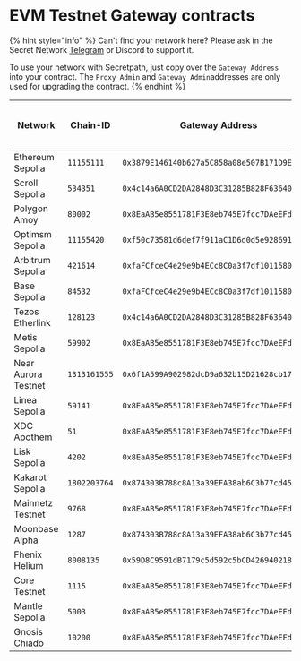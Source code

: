# EVM Testnet Gateway contracts

{% hint style="info" %}
Can't find your network here? Please ask in the Secret Network [Telegram](https://t.me/SCRTCommunity) or Discord to support it.&#x20;



To use your network with Secretpath, just copy over the `Gateway Address` into your contract. The `Proxy Admin` and `Gateway Admin`addresses are only used for upgrading the contract.
{% endhint %}

<table data-full-width="true"><thead><tr><th>Network</th><th>Chain-ID</th><th>Gateway Address</th><th>Proxy Admin (for upgrading)</th><th>Gateway Admin (for upgrades)</th><th>Contract Version</th></tr></thead><tbody><tr><td>Ethereum Sepolia</td><td><code>11155111</code></td><td><code>0x3879E146140b627a5C858a08e507B171D9E43139</code></td><td><code>0x38476c18226C98C821eE1DFc368D49691d44cE68</code></td><td></td><td><code>0.1.0</code></td></tr><tr><td>Scroll Sepolia</td><td><code>534351</code></td><td><code>0x4c14a6A0CD2DA2848D3C31285B828F6364087735</code></td><td><code>0xCbA9277ccf3Ce4e217D983FB141dcDAa0b66bF8f</code></td><td></td><td><code>0.2.0-beta</code></td></tr><tr><td>Polygon Amoy</td><td><code>80002</code></td><td><code>0x8EaAB5e8551781F3E8eb745E7fcc7DAeEFd27b1f</code></td><td><code>0xb352D4449dC7355d4478784027d7AfAe69843085</code></td><td></td><td><code>0.2.0</code></td></tr><tr><td>Optimsm Sepolia</td><td><code>11155420</code></td><td><code>0xf50c73581d6def7f911aC1D6d0d5e928691AAa9E</code></td><td><code>0x0f119D36896631E7202F20E6aC5a66485Fe871Cd</code></td><td></td><td><code>0.1.0</code></td></tr><tr><td>Arbitrum Sepolia</td><td><code>421614</code></td><td><code>0xfaFCfceC4e29e9b4ECc8C0a3f7df1011580EEEf2</code></td><td><code>0xdDC6d94d9f9FBb0524f069882d7C98241040472E</code></td><td></td><td><code>0.1.0</code></td></tr><tr><td>Base Sepolia</td><td><code>84532</code></td><td><code>0xfaFCfceC4e29e9b4ECc8C0a3f7df1011580EEEf2</code></td><td><code>0xdDC6d94d9f9FBb0524f069882d7C98241040472E</code></td><td></td><td><code>0.1.0</code></td></tr><tr><td>Tezos Etherlink </td><td><code>128123</code></td><td><code>0x4c14a6A0CD2DA2848D3C31285B828F6364087735</code></td><td><code>0xCbA9277ccf3Ce4e217D983FB141dcDAa0b66bF8f</code></td><td></td><td><code>0.2.3</code></td></tr><tr><td>Metis Sepolia </td><td><code>59902</code></td><td><code>0x8EaAB5e8551781F3E8eb745E7fcc7DAeEFd27b1f</code></td><td><code>0xb352d4449dc7355d4478784027d7afae69843085</code></td><td></td><td><code>0.2.0</code></td></tr><tr><td>Near Aurora Testnet</td><td><code>1313161555</code></td><td><code>0x6f1A599A902982dcD9a632b15D21628cb17f5Cd2</code></td><td><code>0x2171F60CD80b25b39ACf7648Efc200d115ED6aAE</code></td><td></td><td><code>0.2.0</code></td></tr><tr><td>Linea Sepolia</td><td><code>59141</code></td><td><code>0x8EaAB5e8551781F3E8eb745E7fcc7DAeEFd27b1f</code></td><td><code>0xb352D4449dC7355d4478784027d7AfAe69843085</code></td><td></td><td><code>0.2.0</code></td></tr><tr><td>XDC Apothem</td><td><code>51</code></td><td><code>0x8EaAB5e8551781F3E8eb745E7fcc7DAeEFd27b1f</code></td><td><code>0xb352D4449dC7355d4478784027d7AfAe69843085</code></td><td></td><td><code>0.2.0</code></td></tr><tr><td>Lisk Sepolia</td><td><code>4202</code></td><td><code>0x8EaAB5e8551781F3E8eb745E7fcc7DAeEFd27b1f</code></td><td><code>0xb352D4449dC7355d4478784027d7AfAe69843085</code></td><td></td><td><code>0.2.3</code></td></tr><tr><td>Kakarot Sepolia</td><td><code>1802203764</code></td><td><code>0x874303B788c8A13a39EFA38ab6C3b77cd4578129</code></td><td><code>0xd3C10BA03470fbD905046705824DeB047B8aAB54</code></td><td></td><td><code>0.2.0</code></td></tr><tr><td>Mainnetz Testnet</td><td><code>9768</code></td><td><code>0x8EaAB5e8551781F3E8eb745E7fcc7DAeEFd27b1f</code></td><td><code>0xb352D4449dC7355d4478784027d7AfAe69843085</code></td><td></td><td><code>0.2.3</code></td></tr><tr><td>Moonbase Alpha</td><td><code>1287</code></td><td><code>0x874303B788c8A13a39EFA38ab6C3b77cd4578129</code></td><td><code>0xd3C10BA03470fbD905046705824DeB047B8aAB54</code></td><td></td><td><code>0.2.3</code></td></tr><tr><td>Fhenix Helium</td><td><code>8008135</code></td><td><code>0x59D8C9591dB7179c5d592c5bCD42694021885aFC</code></td><td><code>0x11791a1D6Ade2A398f186Efa6992AdA12F9f87b4</code></td><td></td><td><code>0.2.3</code></td></tr><tr><td>Core Testnet</td><td><code>1115</code></td><td><code>0x8EaAB5e8551781F3E8eb745E7fcc7DAeEFd27b1f</code></td><td><code>0xb352D4449dC7355d4478784027d7AfAe69843085</code></td><td></td><td><code>0.2.3</code></td></tr><tr><td>Mantle Sepolia</td><td><code>5003</code></td><td><code>0x8EaAB5e8551781F3E8eb745E7fcc7DAeEFd27b1f</code></td><td><code>0xb352D4449dC7355d4478784027d7AfAe69843085</code></td><td></td><td><code>0.2.3</code></td></tr><tr><td>Gnosis Chiado</td><td><code>10200</code></td><td><code>0x8EaAB5e8551781F3E8eb745E7fcc7DAeEFd27b1f</code></td><td><code>0xb352D4449dC7355d4478784027d7AfAe69843085</code></td><td></td><td><code>0.2.3</code></td></tr></tbody></table>

